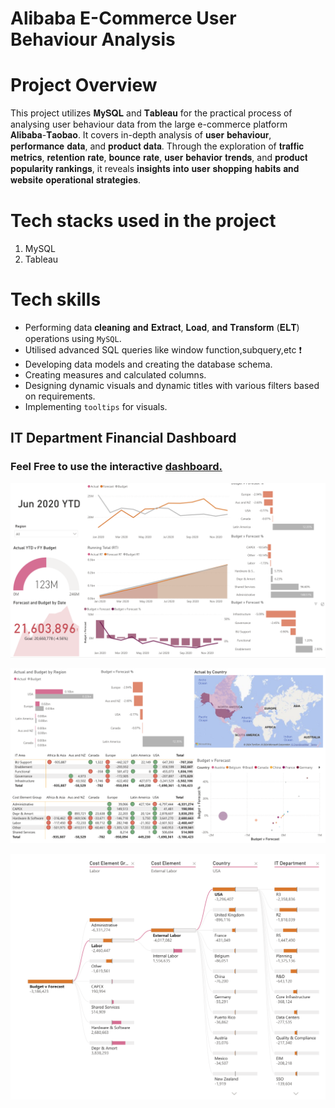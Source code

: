 # Alibaba E-Commerce User Behaviour Analysis

# Project Overview

This project utilizes 𝐌𝐲𝐒𝐐𝐋 and 𝐓𝐚𝐛𝐥𝐞𝐚𝐮 for the practical process of analysing user behaviour data from the large e-commerce platform 𝐀𝐥𝐢𝐛𝐚𝐛𝐚-𝐓𝐚𝐨𝐛𝐚𝐨. It covers in-depth analysis of 𝐮𝐬𝐞𝐫 𝐛𝐞𝐡𝐚𝐯𝐢𝐨𝐮𝐫, 𝐩𝐞𝐫𝐟𝐨𝐫𝐦𝐚𝐧𝐜𝐞 𝐝𝐚𝐭𝐚, and 𝐩𝐫𝐨𝐝𝐮𝐜𝐭 𝐝𝐚𝐭𝐚. Through the exploration of 𝐭𝐫𝐚𝐟𝐟𝐢𝐜 𝐦𝐞𝐭𝐫𝐢𝐜𝐬, 𝐫𝐞𝐭𝐞𝐧𝐭𝐢𝐨𝐧 𝐫𝐚𝐭𝐞, 𝐛𝐨𝐮𝐧𝐜𝐞 𝐫𝐚𝐭𝐞, 𝐮𝐬𝐞𝐫 𝐛𝐞𝐡𝐚𝐯𝐢𝐨𝐫 𝐭𝐫𝐞𝐧𝐝𝐬, and 𝐩𝐫𝐨𝐝𝐮𝐜𝐭 𝐩𝐨𝐩𝐮𝐥𝐚𝐫𝐢𝐭𝐲 𝐫𝐚𝐧𝐤𝐢𝐧𝐠𝐬, it reveals 𝐢𝐧𝐬𝐢𝐠𝐡𝐭𝐬 𝐢𝐧𝐭𝐨 𝐮𝐬𝐞𝐫 𝐬𝐡𝐨𝐩𝐩𝐢𝐧𝐠 𝐡𝐚𝐛𝐢𝐭𝐬 𝐚𝐧𝐝 𝐰𝐞𝐛𝐬𝐢𝐭𝐞 𝐨𝐩𝐞𝐫𝐚𝐭𝐢𝐨𝐧𝐚𝐥 𝐬𝐭𝐫𝐚𝐭𝐞𝐠𝐢𝐞𝐬.


# Tech stacks used in the project
1. MySQL
2. Tableau

# Tech skills
* Performing data 𝐜𝐥𝐞𝐚𝐧𝐢𝐧𝐠 𝐚𝐧𝐝 𝐄𝐱𝐭𝐫𝐚𝐜𝐭, 𝐋𝐨𝐚𝐝, 𝐚𝐧𝐝 𝐓𝐫𝐚𝐧𝐬𝐟𝐨𝐫𝐦 (𝐄𝐋𝐓) operations using `MySQL`.
* Utilised advanced SQL queries like window function,subquery,etc ❗️
* Developing data models and creating the database schema.
* Creating measures and calculated columns.
* Designing dynamic visuals and dynamic titles with various filters based on requirements.
* Implementing `tooltips` for visuals.
  


## IT Department Financial Dashboard

### Feel Free to use the interactive [dashboard.](https://app.powerbi.com/view?r=eyJrIjoiODc4OWNmYjMtNjkwZS00MDNhLTllN2ItNzE0NDkyMDhjZDdiIiwidCI6IjMxNjIzZjJjLWQ0ZTMtNDYwOS1iNTkzLWMzNjVkN2I3YmExZiJ9)

![IT Dept Analysis Dashboard 1.png](https://github.com/PennyLi123/IT-Department-Financial-Dashboard/blob/main/IT%20Dept%20Analysis%20Dashboard%201.png)

![IT Dept Analysis Dashboard 2.png](https://github.com/PennyLi123/IT-Department-Financial-Dashboard/blob/main/IT%20Dept%20Analysis%20Dashboard%202.png)

![IT Dept Analysis Dashboard 3.png](https://github.com/PennyLi123/IT-Department-Financial-Dashboard/blob/main/IT%20Dept%20Analysis%20Dashboard%203.png)



